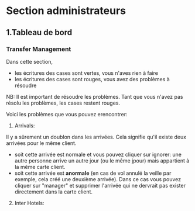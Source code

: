 # Section administrateurs

## 1.Tableau de bord

### Transfer Management

Dans cette section, 
- les écritures des cases sont vertes, vous n'aves rien à faire
- les écritures des cases sont rouges, vous avez des problèmes à résoudre

NB: Il est important de résoudre les problèmes. Tant que vous n'avez pas résolu les problèmes, les cases restent rouges.

Voici les problèmes que vous pouvez erencontrer:

1. Arrivals:

Il y a sûrement un doublon dans les arrivées. Cela signifie qu'il existe deux arrivées pour le même client. 
- soit cette arrivée est normale et vous pouvez cliquer sur ignorer: une autre personne arrive un autre jour (ou le même jpour) mais appartient à la même carte client.
- soit cette arrivée est <b>anormale</b> (en cas de vol annulé la veille par exemple, cela créé une deuxième arrivée). Dans ce cas vous pouvez cliquer sur "manager" et supprimer l'arrivée qui ne dervrait pas exister directement dans la carte client.

2. Inter Hotels:



